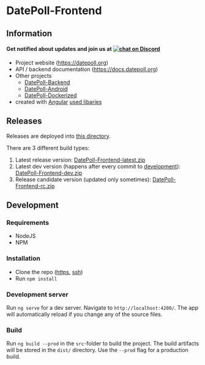 # DatePoll-Frontend

## Information

<h4>
    Get notified about updates and join us at
    <a href="https://discord.gg/wpPDa88">
        <img src="https://img.shields.io/discord/697139052717146123?logo=discord&style=for-the-badge" alt="chat on Discord">
    </a>
</h4>

- Project website (https://datepoll.org)
- API / backend documentation (https://docs.datepoll.org)
- Other projects
  - [DatePoll-Backend](https://gitlab.com/DatePoll/DatePoll/datepoll-backend-php)
  - [DatePoll-Android](https://gitlab.com/DatePoll/DatePoll/datepoll-android)
  - [DatePoll-Dockerized](https://gitlab.com/DatePoll/DatePoll/datepoll-dockerized)
- created with [Angular](https://angular.io) [used libaries](https://gitlab.com/DatePoll/DatePoll/datepoll-frontend/-/blob/master/package.json)

## Releases

Releases are deployed into [this directory](https://share.dafnik.me/DatePoll-Frontend-Releases/).

There are 3 different build types:

1. Latest release version: [DatePoll-Frontend-latest.zip](https://share.dafnik.me/DatePoll-Frontend-Releases/DatePoll-Frontend-latest.zip)
1. Latest dev version (happens after every commit to [development](https://gitlab.com/DatePoll/DatePoll/datepoll-frontend/-/tree/development)): [DatePoll-Frontend-dev.zip](https://share.dafnik.me/DatePoll-Frontend-Releases/DatePoll-Frontend-dev.zip)
1. Release candidate version (updated only sometimes): [DatePoll-Frontend-rc.zip](https://share.dafnik.me/DatePoll-Frontend-Releases/DatePoll-Frontend-rc.zip)

## Development

### Requirements

- NodeJS
- NPM

### Installation

- Clone the repo ([https](https://gitlab.com/DatePoll/DatePoll/datepoll-frontend.git), [ssh](git@gitlab.com:DatePoll/DatePoll/datepoll-frontend.git))
- Run `npm install`

### Development server

Run `ng serve` for a dev server. Navigate to `http://localhost:4200/`. The app will automatically reload if you change any of the source files.

### Build

Run `ng build --prod` in the `src`-folder to build the project. The build artifacts will be stored in the `dist/` directory. Use the `--prod` flag for a production build.
